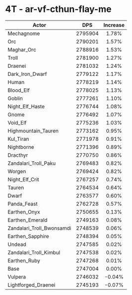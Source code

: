 # 4T - ar-vf-cthun-flay-me
| Actor | DPS | Increase |
|---|:---:|:---:|
|Mechagnome|2795904|1.78%|
|Orc|2790201|1.57%|
|Maghar_Orc|2788916|1.53%|
|Troll|2781900|1.27%|
|Draenei|2781032|1.24%|
|Dark_Iron_Dwarf|2779122|1.17%|
|Human|2778219|1.14%|
|Blood_Elf|2778025|1.13%|
|Goblin|2777261|1.10%|
|Night_Elf_Haste|2776744|1.08%|
|Gnome|2776492|1.07%|
|Void_Elf|2775236|1.03%|
|Highmountain_Tauren|2773162|0.95%|
|Kul_Tiran|2771978|0.91%|
|Nightborne|2771396|0.89%|
|Dracthyr|2770750|0.86%|
|Zandalari_Troll_Paku|2769483|0.82%|
|Worgen|2769424|0.82%|
|Night_Elf_Crit|2767257|0.74%|
|Tauren|2764534|0.64%|
|Dwarf|2763577|0.60%|
|Panda_Feast|2762728|0.57%|
|Earthen_Onyx|2750655|0.13%|
|Earthen_Emerald|2749163|0.08%|
|Zandalari_Troll_Bwonsamdi|2748539|0.06%|
|Earthen_Sapphire|2748394|0.05%|
|Undead|2747585|0.02%|
|Zandalari_Troll_Kimbul|2747538|0.02%|
|Earthen_Ruby|2747268|0.01%|
|Base|2747004|0.00%|
|Vulpera|2746032|-0.04%|
|Lightforged_Draenei|2745193|-0.07%|
